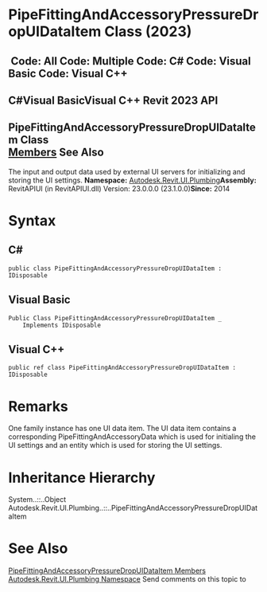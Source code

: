 # PipeFittingAndAccessoryPressureDropUIDataItem Class (2023)

﻿
 Code: All Code: Multiple Code: C# Code: Visual Basic Code: Visual C++   
---  
C#Visual BasicVisual C++
Revit 2023 API  
---  
PipeFittingAndAccessoryPressureDropUIDataItem Class  
[Members](943de9fc-9cff-6eb2-d9a3-beee026da459.md "PipeFittingAndAccessoryPressureDropUIDataItem Members") See Also  
---  
The input and output data used by external UI servers for initializing and storing the UI settings. 
**Namespace:** [Autodesk.Revit.UI.Plumbing](a4cc3644-f568-6568-9c2f-dcdb6eafdf6b.md "Autodesk.Revit.UI.Plumbing Namespace")**Assembly:** RevitAPIUI (in RevitAPIUI.dll) Version: 23.0.0.0 (23.1.0.0)**Since:** 2014 
# Syntax
C#  
---  
```text
public class PipeFittingAndAccessoryPressureDropUIDataItem : IDisposable
```
  
Visual Basic  
---  
```text
Public Class PipeFittingAndAccessoryPressureDropUIDataItem _
	Implements IDisposable
```
  
Visual C++  
---  
```text
public ref class PipeFittingAndAccessoryPressureDropUIDataItem : IDisposable
```
  
# Remarks
One family instance has one UI data item. The UI data item contains a corresponding PipeFittingAndAccessoryData which is used for initialing the UI settings and an entity which is used for storing the UI settings. 
# Inheritance Hierarchy
System..::..Object Autodesk.Revit.UI.Plumbing..::..PipeFittingAndAccessoryPressureDropUIDataItem
# See Also
[PipeFittingAndAccessoryPressureDropUIDataItem Members](943de9fc-9cff-6eb2-d9a3-beee026da459.md "PipeFittingAndAccessoryPressureDropUIDataItem Members")
[Autodesk.Revit.UI.Plumbing Namespace](a4cc3644-f568-6568-9c2f-dcdb6eafdf6b.md "Autodesk.Revit.UI.Plumbing Namespace")
Send comments on this topic to 